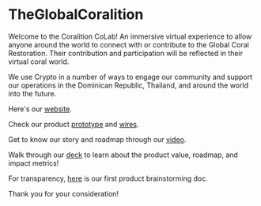 # TheGlobalCoralition

Welcome to the Coralition CoLab! An immersive virtual experience to allow anyone around the world to connect with or contribute to the Global Coral Restoration. Their contribution and participation will be reflected in their virtual coral world.

We use Crypto in a number of ways to engage our community and support our operations in the Dominican Republic, Thailand, and around the world into the future. 

Here's our [website](https://www.globalcoralition.org/).

Check our product [prototype](https://www.figma.com/proto/4P2tAJM1wL1SWtjVHvIfqI/Coralition-Hack?node-id=236%3A2&scaling=min-zoom) and [wires](https://www.figma.com/file/4P2tAJM1wL1SWtjVHvIfqI/Coralition-Hack?node-id=0%3A1). 

Get to know our story and roadmap through our [video](https://www.youtube.com/watch?v=V_221qcl2mg).

Walk through our [deck](https://drive.google.com/file/d/1Bntw1fH8zkNMeaZsAinU2yL6CzfOXgwU/view?usp=sharing) to learn about the product value, roadmap, and impact metrics!

For transparency, [here](https://www.notion.so/abridged/Global-Coralition-4e2df9c7c2114c6eb697cd9f3c2b9d91) is our first product brainstorming doc.

Thank you for your consideration!
